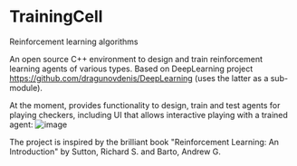 # TrainingCell
Reinforcement learning algorithms

An open source C++ environment to design and train reinforcement learning agents of various types.
Based on DeepLearning project https://github.com/dragunovdenis/DeepLearning (uses the latter as a sub-module).

At the moment, provides functionality to design, train and test agents for playing checkers, including UI that allows interactive playing with a trained agent:
![image](https://user-images.githubusercontent.com/4552159/215342212-e45b8fea-7141-4836-bc89-f11486b07483.png)

The project is inspired by the brilliant book "Reinforcement Learning: An Introduction" by Sutton, Richard S. and Barto, Andrew G.


  
